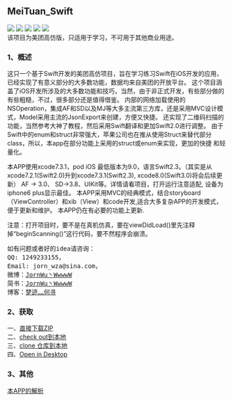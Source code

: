 ## MeiTuan_Swift
![](https://img.shields.io/badge/Language-Swift3.0.x-orange.svg)
![](https://img.shields.io/badge/Platform-iOS9.3.x-green.svg)
![](https://img.shields.io/badge/Xcode-7.3.x-red.svg)
[![](https://img.shields.io/badge/License-MIT-000000.svg)](https://raw.githubusercontent.com/chenliming777/MeiTuan_Swift/master/LICENSE)
[![](https://img.shields.io/badge/Download-master-blue.svg)](https://github.com/JornWu/MeiTuan_Swift/archive/master.zip)
<br />
该项目为美团高仿版，只适用于学习，不可用于其他商业用途。

### 1、概述
这只一个基于Swift开发的美团高仿项目，旨在学习练习Swift在iOS开发的应用，已经实现了有意义部分的大多数功能，数据均来自美团的开放平台。
这个项目涵盖了iOS开发所涉及的大多数功能和技巧，当然，由于非正式开发，有些部分做的有些粗糙，不过，很多部分还是值得借鉴。
内部的网络加载使用的NSOperation，集成AF和SD以及MJ等大多主流第三方库，还是采用MVC设计模式，Model采用主流的JsonExport来创建，方便又快捷。
还实现了二维码扫描的功能，当然参考大神了教程，然后采用Swift翻译和更加Swift2.0进行调整。
由于Swift中的enum和struct非常强大，苹果公司也在推从使用Struct来替代部分class，所以，本app在部分功能上采用的struct或enum来实现，更加的快捷
和轻量化。 <br />

本APP使用xcode7.3.1，pod iOS 最低版本为9.0，语言Swift2.3。（其实是从xcode7.2.1(Swift2.0)升到xcode7.3.1(Swift2.3), xcode8.0(Swift3.0)将会后续更新）
AF -> 3.0、 SD->3.8、UIKit等。详情请看项目，打开运行注意适配, 设备为iphone6 plus显示最佳。
本APP采用MVC的经典模式，结合storyboard（ViewController）和xib（View）和code开发,适合大多复杂APP的开发模式，便于更新和维护。
本APP仍在有必要的功能上更新. <br />

注意：打开项目时，要不是在真机仿真，要在viewDidLoad()里先注释掉“beginScanning()”这行代码，要不然程序会崩溃。

<pre>
如有问题或者好的idea请咨询：
QQ: 1249233155，
Email: jorn_wza@sina.com， 
微博：<a href="https://weibo.com/u/5077687473">JornWu丶WwwwW</a>
简书：<a href="https://www.jianshu.com/u/c718dbf8e4d0">JornWu丶WwwwW</a>
博客：<a href="https://blog.sina.com.cn/u/5077687473">梦迹灬何寻</a>
</pre>

### 2、获取
一、<a href="https://github.com/JornWu/MeiTuan_Swift/archive/master.zip">直接下载ZIP</a> <br />
二、<a href="https://github.com/JornWu/MeiTuan_Swift.git">check out到本地</a> <br />
三、<a href="https://github.com/JornWu/MeiTuan_Swift.git">clone 仓库到本地</a> <br />
四、<a href="github-mac://openRepo/https://github.com/JornWu/MeiTuan_Swift">Open in Desktop</a> <br />

### 3、其他
[本APP的解析](http://blog.sina.com.cn/u/5077687473)  <br />
